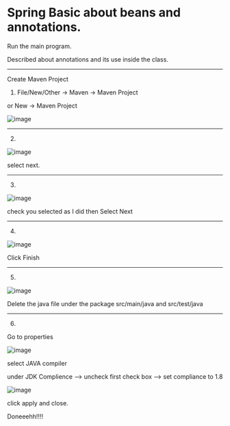 # Spring Basic about beans and annotations.

Run the main program.

Described about annotations and its use inside the class.


-----------
Create Maven Project

1. File/New/Other -> Maven -> Maven Project

or New -> Maven Project

 ![image](https://user-images.githubusercontent.com/59145492/119321489-53b09900-bc9a-11eb-8e1a-7834f86c5387.png)


---------

2. 

 ![image](https://user-images.githubusercontent.com/59145492/119321562-662ad280-bc9a-11eb-9d7e-fce22567d044.png)

 
select next.

---------

3.


 ![image](https://user-images.githubusercontent.com/59145492/119321609-73e05800-bc9a-11eb-8c2b-193726e1ac00.png)


check you selected as I did then Select Next

----------

4.

![image](https://user-images.githubusercontent.com/59145492/119321837-b0ac4f00-bc9a-11eb-8942-beaa822a9ea0.png)

Click Finish

------------

5.

![image](https://user-images.githubusercontent.com/59145492/119322001-d8031c00-bc9a-11eb-89c5-5b18a2cc8ba3.png)


Delete the java file under the package src/main/java and src/test/java

-----------

6.

Go to properties

![image](https://user-images.githubusercontent.com/59145492/119322178-05e86080-bc9b-11eb-896d-fd61a8b8043f.png)


select JAVA compiler

under JDK Complience
--> uncheck first check box
--> set compliance to 1.8

![image](https://user-images.githubusercontent.com/59145492/119322619-68416100-bc9b-11eb-989c-a8d0d716eb2c.png)

click apply and close.

Doneeehh!!!!


